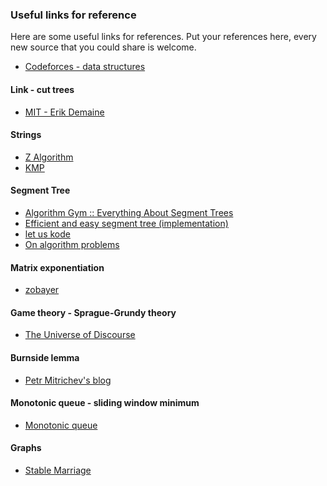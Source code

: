 ### Useful links for reference

Here are some useful links for references. 
Put your references here, every new source that you could share is welcome.

- [Codeforces - data structures](http://codeforces.com/blog/entry/15729)

#### Link - cut trees
  
- [MIT - Erik Demaine](http://courses.csail.mit.edu/6.851/spring12/lectures/L19.html)
  
#### Strings

- [Z Algorithm](http://codeforces.com/blog/entry/3107)
- [KMP](http://www.inf.fh-flensburg.de/lang/algorithmen/pattern/kmpen.htm)

#### Segment Tree

- [Algorithm Gym :: Everything About Segment Trees](http://codeforces.com/blog/entry/15890)
- [Efficient and easy segment tree (implementation)](http://codeforces.com/blog/entry/18051)
- [let us kode](http://letuskode.blogspot.com/2013/01/segtrees.html)
- [On algorithm problems](http://lbv-pc.blogspot.com/search/label/segment%20tree)

#### Matrix exponentiation

- [zobayer](http://zobayer.blogspot.com/2010/11/matrix-exponentiation.html)

#### Game theory - Sprague-Grundy theory 

- [The Universe of Discourse](http://blog.plover.com/math/sprague-grundy.html)

#### Burnside lemma

- [Petr Mitrichev's blog](http://petr-mitrichev.blogspot.fr/2008/11/burnsides-lemma.html)

#### Monotonic queue - sliding window minimum

- [Monotonic queue](http://people.cs.uct.ac.za/~ksmith/articles/sliding_window_minimum.html)

#### Graphs

- [Stable Marriage](http://mathsite.math.berkeley.edu/smp/smp.html)
